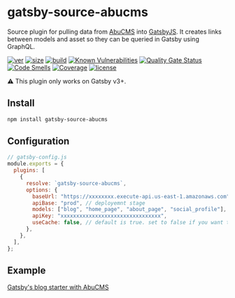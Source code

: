 # gatsby-source-abucms

Source plugin for pulling data from [AbuCMS](https://github.com/kdcio/abu) into [GatsbyJS](https://www.gatsbyjs.com/). It creates links between models and asset so they can be queried in Gatsby using GraphQL.

[![ver](https://img.shields.io/npm/v/@kdcio/gatsby-source-abucms)](https://www.npmjs.com/package/@kdcio/gatsby-source-abucms) [![size](https://badgen.net/bundlephobia/minzip/@kdcio/gatsby-source-abucms)](https://bundlephobia.com/result?p=@kdcio/gatsby-source-abucms) [![build](https://img.shields.io/github/workflow/status/kdcio/gatsby-source-abucms/CI)](https://github.com/kdcio/gatsby-source-abucms/actions?query=workflow%3ACI) [![Known Vulnerabilities](https://snyk.io/test/github/kdcio/gatsby-source-abucms/badge.svg?targetFile=package.json)](https://snyk.io/test/github/kdcio/gatsby-source-abucms?targetFile=package.json) [![Quality Gate Status](https://sonarcloud.io/api/project_badges/measure?project=kdcio_gatsby-source-abucms&metric=alert_status)](https://sonarcloud.io/dashboard?id=kdcio_gatsby-source-abucms) [![Code Smells](https://sonarcloud.io/api/project_badges/measure?project=kdcio_gatsby-source-abucms&metric=code_smells)](https://sonarcloud.io/dashboard?id=kdcio_gatsby-source-abucms) [![Coverage](https://sonarcloud.io/api/project_badges/measure?project=kdcio_gatsby-source-abucms&metric=coverage)](https://sonarcloud.io/dashboard?id=kdcio_gatsby-source-abucms) [![license](https://img.shields.io/github/license/kdcio/gatsby-source-abucms)](https://github.com/kdcio/gatsby-source-abucms/blob/master/LICENSE)

:warning: This plugin only works on Gatsby v3+.

## Install

```bash
npm install gatsby-source-abucms
```

## Configuration

```js
// gatsby-config.js
module.exports = {
  plugins: [
    {
      resolve: `gatsby-source-abucms`,
      options: {
        baseUrl: "https://xxxxxxxx.execute-api.us-east-1.amazonaws.com",
        apiBase: "prod", // deployemnt stage
        models: ["blog", "home_page", "about_page", "social_profile"], // modelId
        apiKey: "xxxxxxxxxxxxxxxxxxxxxxxxxxxxxxxx",
        useCache: false, // default is true. set to false if you want to debug.
      },
    },
  ],
};
```

## Example

[Gatsby's blog starter with AbuCMS](https://github.com/kdcio/gatsby-starter-blog-abucms)
